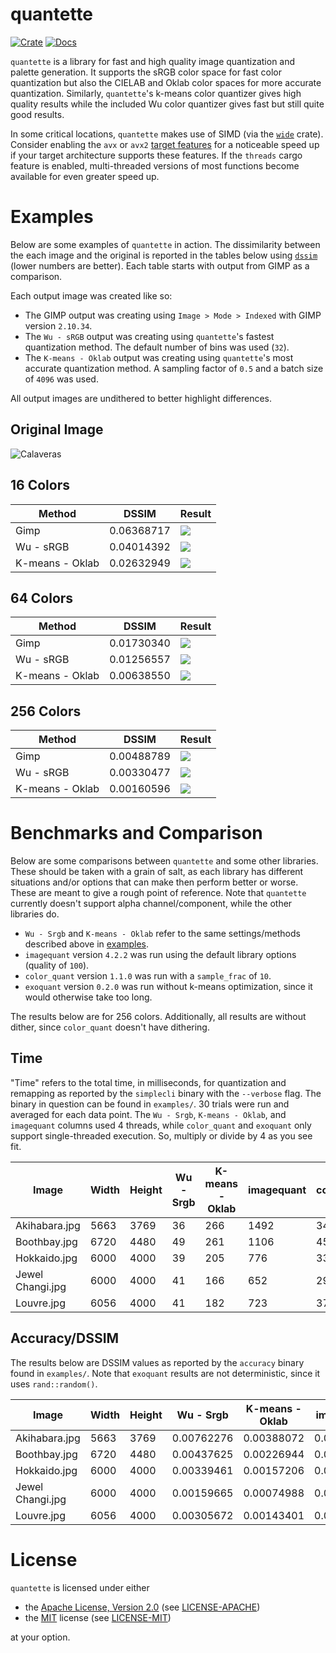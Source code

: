 # quantette

[![Crate](https://badgen.net/crates/v/quantette)](https://crates.io/crates/quantette)
[![Docs](https://docs.rs/quantette/badge.svg)](https://docs.rs/quantette)

`quantette` is a library for fast and high quality image quantization and palette generation.
It supports the sRGB color space for fast color quantization but also the CIELAB and Oklab
color spaces for more accurate quantization. Similarly, `quantette`'s k-means color quantizer
gives high quality results while the included Wu color quantizer gives fast but still quite good results.

In some critical locations, `quantette` makes use of SIMD
(via the [`wide`](https://crates.io/crates/wide) crate).
Consider enabling the `avx` or `avx2`
[target features](https://doc.rust-lang.org/reference/conditional-compilation.html#target_feature)
for a noticeable speed up if your target architecture supports these features.
If the `threads` cargo feature is enabled, multi-threaded versions of most functions
become available for even greater speed up.

# Examples

Below are some examples of `quantette` in action.
The dissimilarity between the each image and the original is reported in the tables below
using [`dssim`](https://crates.io/crates/dssim) (lower numbers are better).
Each table starts with output from GIMP as a comparison.

Each output image was created like so:
- The GIMP output was creating using `Image > Mode > Indexed` with GIMP version `2.10.34`.
- The `Wu - sRGB` output was creating using `quantette`'s fastest quantization method.
  The default number of bins was used (`32`).
- The `K-means - Oklab` output was creating using `quantette`'s most accurate quantization method.
  A sampling factor of `0.5` and a batch size of `4096` was used.

All output images are undithered to better highlight differences.

## Original Image

![Calaveras](img/CQ100/img/calaveras.png)

## 16 Colors

| Method          | DSSIM      | Result                        |
| --------------- | ---------- | ----------------------------- |
| Gimp            | 0.06368717 | ![](docs/gimp_16.png)         |
| Wu - sRGB       | 0.04014392 | ![](docs/wu_srgb_16.png)      |
| K-means - Oklab | 0.02632949 | ![](docs/kmeans_oklab_16.png) |

## 64 Colors

| Method          | DSSIM      | Result                        |
| --------------- | ---------- | ----------------------------- |
| Gimp            | 0.01730340 | ![](docs/gimp_64.png)         |
| Wu - sRGB       | 0.01256557 | ![](docs/wu_srgb_64.png)      |
| K-means - Oklab | 0.00638550 | ![](docs/kmeans_oklab_64.png) |

## 256 Colors

| Method          | DSSIM      | Result                         |
| --------------- | ---------- | ------------------------------ |
| Gimp            | 0.00488789 | ![](docs/gimp_256.png)         |
| Wu - sRGB       | 0.00330477 | ![](docs/wu_srgb_256.png)      |
| K-means - Oklab | 0.00160596 | ![](docs/kmeans_oklab_256.png) |

# Benchmarks and Comparison

Below are some comparisons between `quantette` and some other libraries.
These should be taken with a grain of salt, as each library has different
situations and/or options that can make then perform better or worse.
These are meant to give a rough point of reference.
Note that `quantette` currently doesn't support alpha channel/component, while the other libraries do.

- `Wu - Srgb` and `K-means - Oklab` refer to the same settings/methods described above in [examples](#Examples).
- `imagequant` version `4.2.2` was run using the default library options (quality of `100`).
- `color_quant` version `1.1.0` was run with a `sample_frac` of `10`.
- `exoquant` version `0.2.0` was run without k-means optimization, since it would otherwise take too long.

The results below are for 256 colors. Additionally, all results are without dither,
since `color_quant` doesn't have dithering.

## Time

"Time" refers to the total time, in milliseconds, for quantization and remapping
as reported by the `simplecli` binary with the `--verbose` flag.
The binary in question can be found in `examples/`. 30 trials were run and averaged for each data point.
The `Wu - Srgb`, `K-means - Oklab`, and `imagequant` columns used 4 threads,
while `color_quant` and `exoquant` only support single-threaded execution.
So, multiply or divide by 4 as you see fit.

| Image                  | Width | Height | Wu - Srgb | K-means - Oklab | imagequant | color_quant | exoquant |
| ---------------------- | ----- | ------ | --------- | --------------- | ---------- | ----------- | -------- |
| Akihabara.jpg          | 5663  | 3769   | 36        | 266             | 1492       | 3477        | 8672     |
| Boothbay.jpg           | 6720  | 4480   | 49        | 261             | 1106       | 4514        | 7738     |
| Hokkaido.jpg           | 6000  | 4000   | 39        | 205             | 776        | 3321        | 5844     |
| Jewel Changi.jpg       | 6000  | 4000   | 41        | 166             | 652        | 2932        | 4915     |
| Louvre.jpg             | 6056  | 4000   | 41        | 182             | 723        | 3701        | 5525     |

## Accuracy/DSSIM

The results below are DSSIM values as reported by the `accuracy` binary found in `examples/`.
Note that `exoquant` results are not deterministic, since it uses `rand::random()`.

| Image                  | Width | Height | Wu - Srgb  | K-means - Oklab | imagequant | color_quant | exoquant   |
| ---------------------- | ----- | ------ | ---------- | --------------- | ---------- | ----------- | ---------- |
| Akihabara.jpg          | 5663  | 3769   | 0.00762276 | 0.00388072      | 0.00432195 | 0.00749248  | 0.00583372 |
| Boothbay.jpg           | 6720  | 4480   | 0.00437625 | 0.00226944      | 0.00242491 | 0.00585143  | 0.00345061 |
| Hokkaido.jpg           | 6000  | 4000   | 0.00339461 | 0.00157206      | 0.00172781 | 0.00325078  | 0.00382358 |
| Jewel Changi.jpg       | 6000  | 4000   | 0.00159665 | 0.00074988      | 0.00076888 | 0.00156673  | 0.00102799 |
| Louvre.jpg             | 6056  | 4000   | 0.00305672 | 0.00143401      | 0.00156126 | 0.00348470  | 0.00244134 |

# License

`quantette` is licensed under either
- the [Apache License, Version 2.0](https://www.apache.org/licenses/LICENSE-2.0) (see [LICENSE-APACHE](LICENSE-APACHE))
- the [MIT](http://opensource.org/licenses/MIT) license (see [LICENSE-MIT](LICENSE-MIT))

at your option.
